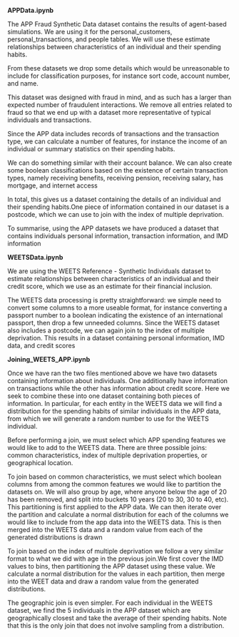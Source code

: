 **APPData.ipynb**

The APP Fraud Synthetic Data dataset contains the results of agent-based simulations. We are using it for the personal_customers, personal_transactions, and people tables. We will use these estimate relationships between characteristics of an individual and their spending habits.

From these datasets we drop some details which would be unreasonable to include for classification purposes, for instance sort code, account number, and name.

This dataset was designed with fraud in mind, and as such has a larger than expected number of fraudulent interactions. We remove all entries related to fraud so that we end up with a dataset more representative of typical individuals and transactions.

Since the APP data includes records of transactions and the transaction type, we can calculate a number of features, for instance the income of an individual or summary statistics on their spending habits.

We can do something similar with their account balance. We can also create some boolean classifications based on the existence of certain transaction types, namely receiving benefits, receiving pension, receiving salary, has mortgage, and internet access

In total, this gives us a dataset containing the details of an individual and their spending habits.One piece of information contained in our dataset is a postcode, which we can use to join with the index of multiple deprivation. 

To summarise, using the APP datasets we have produced a dataset that contains individuals personal information, transaction information, and IMD information 


**WEETSData.ipynb**

We are using the WEETS Reference - Synthetic Individuals dataset to estimate relationships between characteristics of an individual and their credit score, which we use as an estimate for their financial inclusion. 

The WEETS data processing is pretty straightforward: we simple need to convert some columns to a more useable format, for instance converting a passport number to a boolean indicating the existence of an international passport, then drop a few unneeded columns. Since the WEETS dataset also includes a postcode, we can again join to the index of multiple deprivation. This results in a dataset containing personal information, IMD data, and credit scores


**Joining_WEETS_APP.ipynb**

Once we have ran the two files mentioned above we have two datasets containing information about individuals. One additionally have information on transactions while the other has information about credit score. Here we seek to combine these into one dataset containing both pieces of information. In particular, for each entity in the WEETS data we will find a distribution for the spending habits of similar individuals in the APP data, from which we will generate a random number to use for the WEETS individual. 

Before performing a join, we must select which APP spending features we would like to add to the WEETS data. There are three possible joins: common characteristics, index of multiple deprivation properties, or geographical location.


To join based on common characteristics, we must select which boolean columns from among the common features we would like to partition the datasets on. We will also group by age, where anyone below the age of 20 has been removed, and split into buckets 10 years (20 to 30, 30 to 40, etc).  This partitioning is first applied to the APP data. We can then iterate over the partition and calculate a normal distribution for each of the columns we would like to include from the app data into the WEETS data. This is then merged into the WEETS data and a random value from each of the generated distributions is drawn

To join based on the index of multiple deprivation we follow a very similar format to what we did with age in the previous join.We first cover the IMD values to bins, then partitioning the APP dataset using these value. We calculate a normal distribution for the values in each partition, then merge into the WEET data and draw a random value from the generated distributions.

The geographic join is even simpler. For each individual in the WEETS dataset, we find the 5 individuals in the APP dataset which are geographically closest and take the average of their spending habits. Note that this is the only join that does not involve sampling from a distribution. 